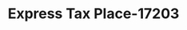 ---
f_zip-code: 45833
f_state-code: OH
title: Express Tax Place-17203
f_phone: 419-692-1422
f_city-only: Delphos
f_address: 221 Elida Road Delphos
f_location-unique-id: '17203'
slug: express-tax-place-17203
updated-on: '2024-05-30T13:46:58.046Z'
created-on: '2024-05-30T13:36:59.803Z'
published-on: '2024-05-30T13:54:32.469Z'
f_city-state: cms/city/delphos-oh.md
f_company: cms/company/express-tax-place.md
f_state: cms/state/ohio.md
layout: '[payday-loan].html'
tags: payday-loan
---